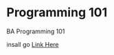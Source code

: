 # Programming 101
BA Programming 101

insall go
[Link Here](https://www.digitalocean.com/community/tutorials/how-to-install-go-and-set-up-a-local-programming-environment-on-macos)